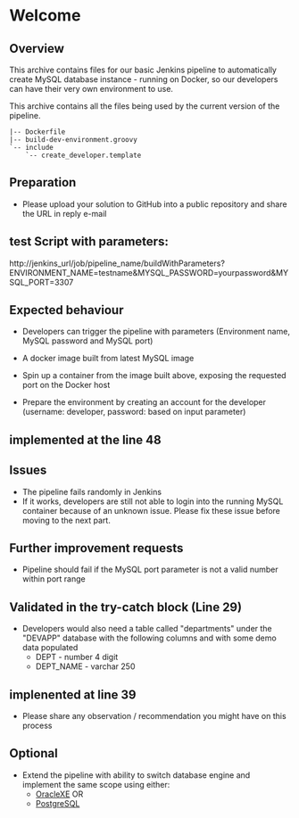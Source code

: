 # Welcome

## Overview

This archive contains files for our basic Jenkins pipeline to automatically create MySQL database instance - running on Docker, so our developers can have their very own environment to use.

This archive contains all the files being used by the current version of the pipeline.

```
|-- Dockerfile
|-- build-dev-environment.groovy
`-- include
    `-- create_developer.template
```

## Preparation

- Please upload your solution to GitHub into a public repository and share the URL in reply e-mail

## test Script with parameters:
http://jenkins_url/job/pipeline_name/buildWithParameters?ENVIRONMENT_NAME=testname&MYSQL_PASSWORD=yourpassword&MYSQL_PORT=3307

## Expected behaviour

- Developers can trigger the pipeline with parameters (Environment name, MySQL password and MySQL port)
- A docker image built from latest MySQL image
- Spin up a container from the image built above, exposing the requested port on the Docker host

- Prepare the environment by creating an account for the developer (username: developer, password: based on input parameter)
## implemented at the line 48


## Issues

- The pipeline fails randomly in Jenkins
- If it works, developers are still not able to login into the running MySQL container because of an unknown issue. Please fix these issue before moving to the next part.

## Further improvement requests

- Pipeline should fail if the MySQL port parameter is not a valid number within port range
## Validated in the try-catch block (Line 29)

- Developers would also need a table called "departments" under the "DEVAPP" database with the following columns and with some demo data populated
    - DEPT - number 4 digit
    - DEPT_NAME - varchar 250
## implenented at line 39

- Please share any observation / recommendation you might have on this process

## Optional
- Extend the pipeline with ability to switch database engine and implement the same scope using either:
    - [OracleXE](https://container-registry.oracle.com/ords/f?p=113:4:3559407972469:::4:P4_REPOSITORY,AI_REPOSITORY,AI_REPOSITORY_NAME,P4_REPOSITORY_NAME,P4_EULA_ID,P4_BUSINESS_AREA_ID:803,803,Oracle%20Database%20Express%20Edition,Oracle%20Database%20Express%20Edition,1,0&cs=3DRUVeYjFotraARk1_SIQT-gpXHdclgNeRODkR0y5bUs8pMZHRZgRESapOWM2F4DJVgxuFhP_eLjQZFewWuqYRw)
    OR
    - [PostgreSQL](https://hub.docker.com/_/postgres/)